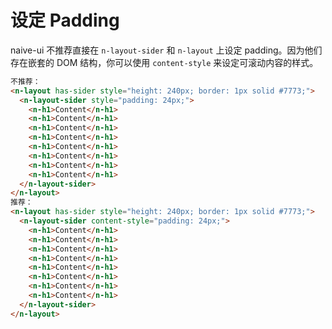 # 设定 Padding

naive-ui 不推荐直接在 `n-layout-sider` 和 `n-layout` 上设定 padding。因为他们存在嵌套的 DOM 结构，你可以使用 `content-style` 来设定可滚动内容的样式。

```html
不推荐：
<n-layout has-sider style="height: 240px; border: 1px solid #7773;">
  <n-layout-sider style="padding: 24px;">
    <n-h1>Content</n-h1>
    <n-h1>Content</n-h1>
    <n-h1>Content</n-h1>
    <n-h1>Content</n-h1>
    <n-h1>Content</n-h1>
    <n-h1>Content</n-h1>
    <n-h1>Content</n-h1>
    <n-h1>Content</n-h1>
  </n-layout-sider>
</n-layout>
推荐：
<n-layout has-sider style="height: 240px; border: 1px solid #7773;">
  <n-layout-sider content-style="padding: 24px;">
    <n-h1>Content</n-h1>
    <n-h1>Content</n-h1>
    <n-h1>Content</n-h1>
    <n-h1>Content</n-h1>
    <n-h1>Content</n-h1>
    <n-h1>Content</n-h1>
    <n-h1>Content</n-h1>
    <n-h1>Content</n-h1>
  </n-layout-sider>
</n-layout>
```
